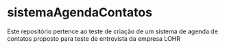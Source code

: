 # sistemaAgendaContatos
Este repositório pertence ao teste de criação de um sistema de agenda de contatos proposto para teste de entrevista da empresa LOHR

